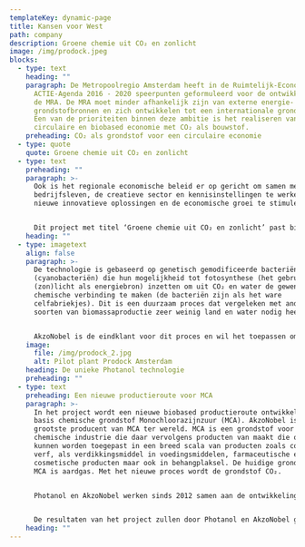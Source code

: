 ```yaml
---
templateKey: dynamic-page
title: Kansen voor West
path: company
description: Groene chemie uit CO₂ en zonlicht
image: /img/prodock.jpeg
blocks:
  - type: text
    heading: ""
    paragraph: De Metropoolregio Amsterdam heeft in de Ruimtelijk-Economische
      ACTIE-Agenda 2016 - 2020 speerpunten geformuleerd voor de ontwikkeling van
      de MRA. De MRA moet minder afhankelijk zijn van externe energie- en
      grondstofbronnen en zich ontwikkelen tot een internationale grondstofhub.
      Een van de prioriteiten binnen deze ambitie is het realiseren van een
      circulaire en biobased economie met CO₂ als bouwstof.
    preheading: CO₂ als grondstof voor een circulaire economie
  - type: quote
    quote: Groene chemie uit CO₂ en zonlicht
  - type: text
    preheading: ""
    paragraph: >-
      Ook is het regionale economische beleid er op gericht om samen met het
      bedrijfsleven, de creatieve sector en kennisinstellingen te werken aan
      nieuwe innovatieve oplossingen en de economische groei te stimuleren.


      Dit project met titel ‘Groene chemie uit CO₂ en zonlicht’ past binnen deze speerpunten. In het project werken de universiteit-spin-of Photanol, multinational AkzoNobel en de Universiteit van Amsterdam samen om CO₂ te gebruiken als grondstof voor nieuwe producten. Dit doen ze met behulp van technologie waarvan de grondslag is gelegd bij de UvA en die door Photanol wordt doorontwikkeld tot een commercieel toepasbaar proces.
    heading: ""
  - type: imagetext
    align: false
    paragraph: >-
      De technologie is gebaseerd op genetisch gemodificeerde bacteriën
      (cyanobacteriën) die hun mogelijkheid tot fotosynthese (het gebruik van
      (zon)licht als energiebron) inzetten om uit CO₂ en water de gewenste
      chemische verbinding te maken (de bacteriën zijn als het ware
      celfabriekjes). Dit is een duurzaam proces dat vergeleken met andere
      soorten van biomassaproductie zeer weinig land en water nodig heeft.


      AkzoNobel is de eindklant voor dit proces en wil het toepassen omdat het de milieu-impact van de productie van chemische verbindingen sterk verlaagd, en daar vragen de eindklanten van AkzoNobel om. Het project is dus marktgedreven.
    image:
      file: /img/prodock_2.jpg
      alt: Pilot plant Prodock Amsterdam
    heading: De unieke Photanol technologie
    preheading: ""
  - type: text
    preheading: Een nieuwe productieroute voor MCA
    paragraph: >-
      In het project wordt een nieuwe biobased productieroute ontwikkeld voor de
      basis chemische grondstof Monochloorazijnzuur (MCA). AkzoNobel is de
      grootste producent van MCA ter wereld. MCA is een grondstof voor de
      chemische industrie die daar vervolgens producten van maakt die onder meer
      kunnen worden toegepast in een breed scala van producten zoals coatings en
      verf, als verdikkingsmiddel in voedingsmiddelen, farmaceutische en
      cosmetische producten maar ook in behangplaksel. De huidige grondstof voor
      MCA is aardgas. Met het nieuwe proces wordt de grondstof CO₂. 


      Photanol en AkzoNobel werken sinds 2012 samen aan de ontwikkeling van de nieuwe productieroute. De resultaten zijn zodanig goed dat er nu moet worden opgeschaald naar een pilot fabriek die in het Amsterdamse havengebied zal worden gerealiseerd. De Amsterdamse haven is ideaal als vestigingsplaats vanwege de mogelijkheden voor synergie met andere bedrijven op het gebied van CO₂, koeling en de inzet van restwarmte. Bovendien draagt de nabijheid van het laboratorium en het kantoor van Photanol op het Science Park bij aan het versterken van de Amsterdamse kennisbasis van Photanol. 


      De resultaten van het project zullen door Photanol en AkzoNobel gezamenlijk worden geëxploiteerd. De vorm waarin dit zal gebeuren wordt momenteel nog verder uitgewerkt en zal vergelijkbaar zijn met andere bewezen samenwerkingsverbanden in de biobased chemie zoals bijvoorbeeld in het geval van BioAmber en/of Avantium; een Joint Venture met een grote onderneming.
    heading: ""
---
```

